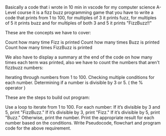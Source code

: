 Basically a code that i wrote in 10 min in vscode for my computer science A-Level course
it is a fizz buzz programming game that you have to write a code that prints from 1 to 100, for multiples of 3 it prints fuzz, for multiples of 5 it prints buzz and for multiples of both 3 and 5 it prints "FizzBuzz!!"

These are the concepts we have to cover:

Count how many time Fizz is printed
Count how many times Buzz is printed
Count how many times FizzBuzz is printed

We also have to display a summary at the end of the code on how many times each term was printed, also we have to count the numbers that aren't fizzbuzz numbers:

Iterating through numbers from 1 to 100.
Checking multiple conditions for each number.
Determining if a number is divisible by 3 or 5.  ( the % operator )

These are the steps to build out program:

Use a loop to iterate from 1 to 100.
For each number:
If it’s divisible by 3 and 5, print "FizzBuzz."
If it’s divisible by 3, print "Fizz."
If it’s divisible by 5, print "Buzz."
Otherwise, print the number.
Print the appropriate result for each number based on the conditions.
Write Pseudocode, flowchart and program code for the above requirement.
